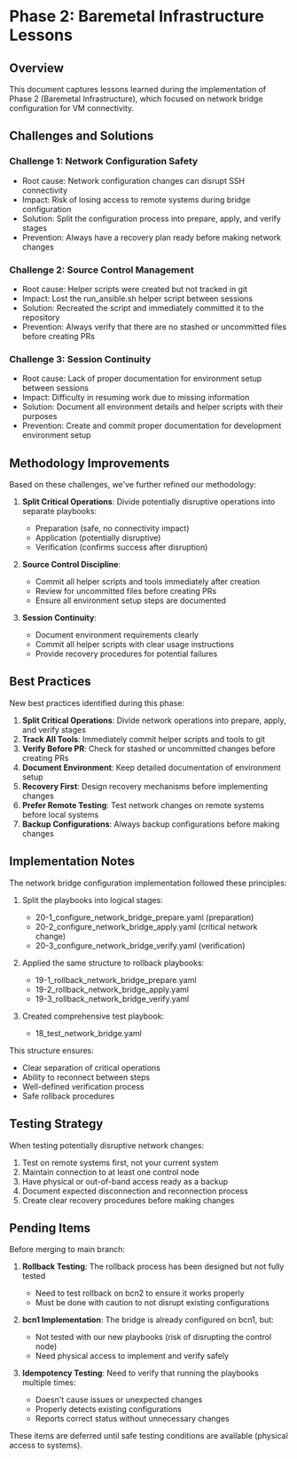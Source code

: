 # Phase 2: Baremetal Infrastructure Lessons

## Overview

This document captures lessons learned during the implementation of Phase 2 (Baremetal Infrastructure), which focused on network bridge configuration for VM connectivity.

## Challenges and Solutions

### Challenge 1: Network Configuration Safety
- Root cause: Network configuration changes can disrupt SSH connectivity
- Impact: Risk of losing access to remote systems during bridge configuration
- Solution: Split the configuration process into prepare, apply, and verify stages
- Prevention: Always have a recovery plan ready before making network changes

### Challenge 2: Source Control Management
- Root cause: Helper scripts were created but not tracked in git
- Impact: Lost the run_ansible.sh helper script between sessions
- Solution: Recreated the script and immediately committed it to the repository
- Prevention: Always verify that there are no stashed or uncommitted files before creating PRs

### Challenge 3: Session Continuity
- Root cause: Lack of proper documentation for environment setup between sessions
- Impact: Difficulty in resuming work due to missing information
- Solution: Document all environment details and helper scripts with their purposes
- Prevention: Create and commit proper documentation for development environment setup

## Methodology Improvements

Based on these challenges, we've further refined our methodology:

1. **Split Critical Operations**: Divide potentially disruptive operations into separate playbooks:
   - Preparation (safe, no connectivity impact)
   - Application (potentially disruptive)
   - Verification (confirms success after disruption)

2. **Source Control Discipline**:
   - Commit all helper scripts and tools immediately after creation
   - Review for uncommitted files before creating PRs
   - Ensure all environment setup steps are documented

3. **Session Continuity**:
   - Document environment requirements clearly
   - Commit all helper scripts with clear usage instructions
   - Provide recovery procedures for potential failures

## Best Practices

New best practices identified during this phase:

1. **Split Critical Operations**: Divide network operations into prepare, apply, and verify stages
2. **Track All Tools**: Immediately commit helper scripts and tools to git
3. **Verify Before PR**: Check for stashed or uncommitted changes before creating PRs
4. **Document Environment**: Keep detailed documentation of environment setup
5. **Recovery First**: Design recovery mechanisms before implementing changes
6. **Prefer Remote Testing**: Test network changes on remote systems before local systems
7. **Backup Configurations**: Always backup configurations before making changes

## Implementation Notes

The network bridge configuration implementation followed these principles:

1. Split the playbooks into logical stages:
   - 20-1_configure_network_bridge_prepare.yaml (preparation)
   - 20-2_configure_network_bridge_apply.yaml (critical network change)
   - 20-3_configure_network_bridge_verify.yaml (verification)

2. Applied the same structure to rollback playbooks:
   - 19-1_rollback_network_bridge_prepare.yaml
   - 19-2_rollback_network_bridge_apply.yaml
   - 19-3_rollback_network_bridge_verify.yaml

3. Created comprehensive test playbook:
   - 18_test_network_bridge.yaml

This structure ensures:
- Clear separation of critical operations
- Ability to reconnect between steps
- Well-defined verification process
- Safe rollback procedures

## Testing Strategy

When testing potentially disruptive network changes:

1. Test on remote systems first, not your current system
2. Maintain connection to at least one control node
3. Have physical or out-of-band access ready as a backup
4. Document expected disconnection and reconnection process
5. Create clear recovery procedures before making changes

## Pending Items

Before merging to main branch:

1. **Rollback Testing**: The rollback process has been designed but not fully tested
   - Need to test rollback on bcn2 to ensure it works properly
   - Must be done with caution to not disrupt existing configurations

2. **bcn1 Implementation**: The bridge is already configured on bcn1, but:
   - Not tested with our new playbooks (risk of disrupting the control node)
   - Need physical access to implement and verify safely

3. **Idempotency Testing**: Need to verify that running the playbooks multiple times:
   - Doesn't cause issues or unexpected changes
   - Properly detects existing configurations
   - Reports correct status without unnecessary changes

These items are deferred until safe testing conditions are available (physical access to systems).